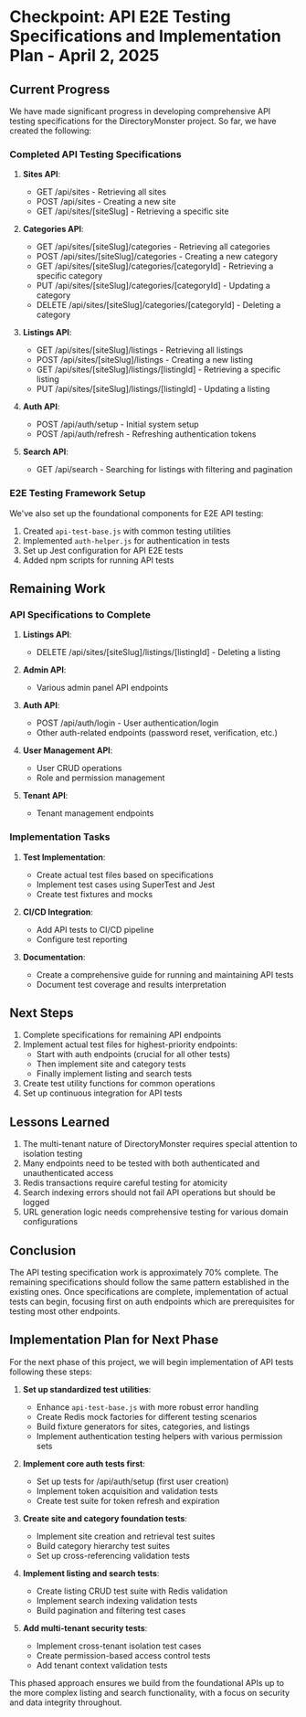 # Checkpoint: API E2E Testing Specifications and Implementation Plan - April 2, 2025

## Current Progress

We have made significant progress in developing comprehensive API testing specifications for the DirectoryMonster project. So far, we have created the following:

### Completed API Testing Specifications

1. **Sites API**:
   - GET /api/sites - Retrieving all sites
   - POST /api/sites - Creating a new site
   - GET /api/sites/[siteSlug] - Retrieving a specific site

2. **Categories API**:
   - GET /api/sites/[siteSlug]/categories - Retrieving all categories
   - POST /api/sites/[siteSlug]/categories - Creating a new category
   - GET /api/sites/[siteSlug]/categories/[categoryId] - Retrieving a specific category
   - PUT /api/sites/[siteSlug]/categories/[categoryId] - Updating a category
   - DELETE /api/sites/[siteSlug]/categories/[categoryId] - Deleting a category

3. **Listings API**:
   - GET /api/sites/[siteSlug]/listings - Retrieving all listings
   - POST /api/sites/[siteSlug]/listings - Creating a new listing
   - GET /api/sites/[siteSlug]/listings/[listingId] - Retrieving a specific listing
   - PUT /api/sites/[siteSlug]/listings/[listingId] - Updating a listing

4. **Auth API**:
   - POST /api/auth/setup - Initial system setup
   - POST /api/auth/refresh - Refreshing authentication tokens

5. **Search API**:
   - GET /api/search - Searching for listings with filtering and pagination

### E2E Testing Framework Setup

We've also set up the foundational components for E2E API testing:

1. Created `api-test-base.js` with common testing utilities
2. Implemented `auth-helper.js` for authentication in tests
3. Set up Jest configuration for API E2E tests
4. Added npm scripts for running API tests

## Remaining Work

### API Specifications to Complete

1. **Listings API**:
   - DELETE /api/sites/[siteSlug]/listings/[listingId] - Deleting a listing

2. **Admin API**:
   - Various admin panel API endpoints

3. **Auth API**:
   - POST /api/auth/login - User authentication/login
   - Other auth-related endpoints (password reset, verification, etc.)

4. **User Management API**:
   - User CRUD operations
   - Role and permission management

5. **Tenant API**:
   - Tenant management endpoints

### Implementation Tasks

1. **Test Implementation**:
   - Create actual test files based on specifications
   - Implement test cases using SuperTest and Jest
   - Create test fixtures and mocks

2. **CI/CD Integration**:
   - Add API tests to CI/CD pipeline
   - Configure test reporting

3. **Documentation**:
   - Create a comprehensive guide for running and maintaining API tests
   - Document test coverage and results interpretation

## Next Steps

1. Complete specifications for remaining API endpoints
2. Implement actual test files for highest-priority endpoints:
   - Start with auth endpoints (crucial for all other tests)
   - Then implement site and category tests
   - Finally implement listing and search tests
3. Create test utility functions for common operations
4. Set up continuous integration for API tests

## Lessons Learned

1. The multi-tenant nature of DirectoryMonster requires special attention to isolation testing
2. Many endpoints need to be tested with both authenticated and unauthenticated access
3. Redis transactions require careful testing for atomicity
4. Search indexing errors should not fail API operations but should be logged
5. URL generation logic needs comprehensive testing for various domain configurations

## Conclusion

The API testing specification work is approximately 70% complete. The remaining specifications should follow the same pattern established in the existing ones. Once specifications are complete, implementation of actual tests can begin, focusing first on auth endpoints which are prerequisites for testing most other endpoints.

## Implementation Plan for Next Phase

For the next phase of this project, we will begin implementation of API tests following these steps:

1. **Set up standardized test utilities**:
   - Enhance `api-test-base.js` with more robust error handling
   - Create Redis mock factories for different testing scenarios
   - Build fixture generators for sites, categories, and listings
   - Implement authentication testing helpers with various permission sets

2. **Implement core auth tests first**:
   - Set up tests for /api/auth/setup (first user creation)
   - Implement token acquisition and validation tests
   - Create test suite for token refresh and expiration

3. **Create site and category foundation tests**:
   - Implement site creation and retrieval test suites
   - Build category hierarchy test suites
   - Set up cross-referencing validation tests

4. **Implement listing and search tests**:
   - Create listing CRUD test suite with Redis validation
   - Implement search indexing validation tests
   - Build pagination and filtering test cases

5. **Add multi-tenant security tests**:
   - Implement cross-tenant isolation test cases
   - Create permission-based access control tests
   - Add tenant context validation tests

This phased approach ensures we build from the foundational APIs up to the more complex listing and search functionality, with a focus on security and data integrity throughout.
